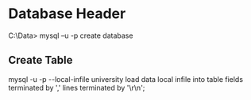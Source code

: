 # Database Header
C:\Data> mysql –u <username> -p
create database

## Create Table
mysql -u <your username> -p --local-infile university
load data local infile <path to the csv file> into table <table name> fields terminated by ',' lines terminated by '\r\n';